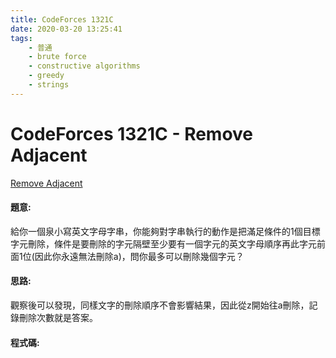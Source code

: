 ```yaml
---
title: CodeForces 1321C
date: 2020-03-20 13:25:41
tags:
    - 普通
    - brute force
    - constructive algorithms
    - greedy
    - strings
---
```

# CodeForces 1321C - Remove Adjacent
[Remove Adjacent](https://codeforces.com/problemset/problem/1321/C)

#### 題意:
給你一個泉小寫英文字母字串，你能夠對字串執行的動作是把滿足條件的1個目標字元刪除，條件是要刪除的字元隔壁至少要有一個字元的英文字母順序再此字元前面1位(因此你永遠無法刪除a)，問你最多可以刪除幾個字元？
<!-- more -->
#### 思路:
觀察後可以發現，同樣文字的刪除順序不會影響結果，因此從z開始往a刪除，記錄刪除次數就是答案。

#### 程式碼:
<script src="https://gist.github.com/Daviswww/5f31b3e317535b12c8075e8d4764c11e.js"></script>